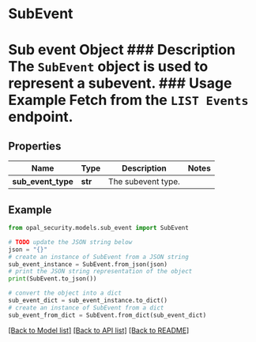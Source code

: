 # SubEvent

# Sub event Object ### Description The `SubEvent` object is used to represent a subevent.  ### Usage Example Fetch from the `LIST Events` endpoint.

## Properties

Name | Type | Description | Notes
------------ | ------------- | ------------- | -------------
**sub_event_type** | **str** | The subevent type. | 

## Example

```python
from opal_security.models.sub_event import SubEvent

# TODO update the JSON string below
json = "{}"
# create an instance of SubEvent from a JSON string
sub_event_instance = SubEvent.from_json(json)
# print the JSON string representation of the object
print(SubEvent.to_json())

# convert the object into a dict
sub_event_dict = sub_event_instance.to_dict()
# create an instance of SubEvent from a dict
sub_event_from_dict = SubEvent.from_dict(sub_event_dict)
```
[[Back to Model list]](../README.md#documentation-for-models) [[Back to API list]](../README.md#documentation-for-api-endpoints) [[Back to README]](../README.md)


